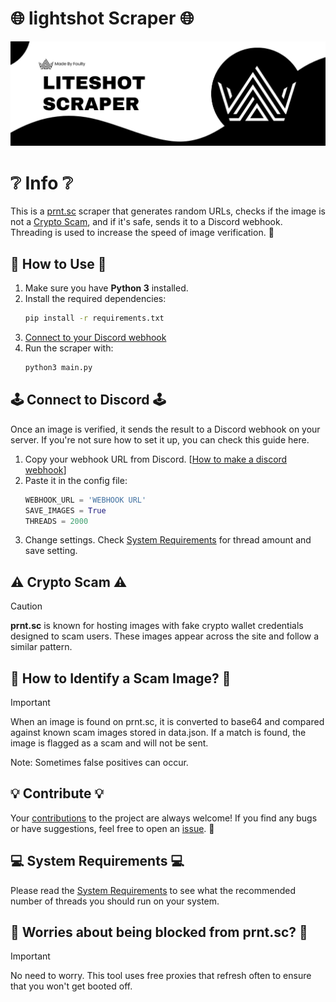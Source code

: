 # 🌐 lightshot Scraper 🌐

![Liteshot Scraper Banner](imgs/Banner.png)

# ❔ Info ❔
This is a [prnt.sc](https://prnt.sc/) scraper that generates random URLs, checks if the image is not a [Crypto Scam](https://github.com/faulty-teen/lightshot-scraper/blob/main/README.md#%EF%B8%8F-crypto-scam-%EF%B8%8F), and if it's safe, sends it to a Discord webhook. Threading is used to increase the speed of image verification. 🚀

## 🔧 How to Use 🔧

1. Make sure you have **Python 3** installed.  
2. Install the required dependencies:  
   ```bash
   pip install -r requirements.txt
3. [Connect to your Discord webhook](https://github.com/faulty-teen/lightshot-scraper/blob/main/README.md#%EF%B8%8F-connect-to-discord-%EF%B8%8F)
4. Run the scraper with:
    ```bash
    python3 main.py
    ```
## 🕹️ Connect to Discord 🕹️
Once an image is verified, it sends the result to a Discord webhook on your server. If you're not sure how to set it up, you can check this guide here.

1. Copy your webhook URL from Discord. [[How to make a discord webhook](https://support.discord.com/hc/en-us/articles/228383668-Intro-to-Webhooks)]
2. Paste it in the config file:
    ```python
    WEBHOOK_URL = 'WEBHOOK URL'
    SAVE_IMAGES = True
    THREADS = 2000
    ```
3. Change settings. Check [System Requirements](https://github.com/faulty-teen/lightshot-scraper/blob/main/README.md#-system-requirements-) for thread amount and save setting.

## ⚠️ Crypto Scam ⚠️
> [!CAUTION]
> **prnt.sc** is known for hosting images with fake crypto wallet credentials designed to scam users. These images appear across the site and follow a similar pattern.

## 🧐 How to Identify a Scam Image? 🧐
> [!IMPORTANT]
> When an image is found on prnt.sc, it is converted to base64 and compared against known scam images stored in data.json. If a match is found, the image is flagged as a scam and will not be sent.
> 
> Note: Sometimes false positives can occur.

## 💡 Contribute 💡
Your [contributions](https://github.com/faulty-teen/liteshot-scraper/pulls) to the project are always welcome! If you find any bugs or have suggestions, feel free to open an [issue](https://github.com/faulty-teen/liteshot-scraper/issues). 💬

## 💻 System Requirements 💻
Please read the [System Requirements](/system_requirements.md) to see what the recommended number of threads you should run on your system.

## 🛑 Worries about being blocked from prnt.sc? 🛑
> [!IMPORTANT]
> No need to worry. This tool uses free proxies that refresh often to ensure that you won't get booted off.

